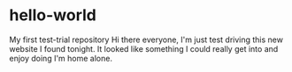 # hello-world
My first test-trial repository
Hi there everyone, I'm just test driving this new website I found tonight.  It looked like something I could really get into and enjoy doing  I'm home alone.
